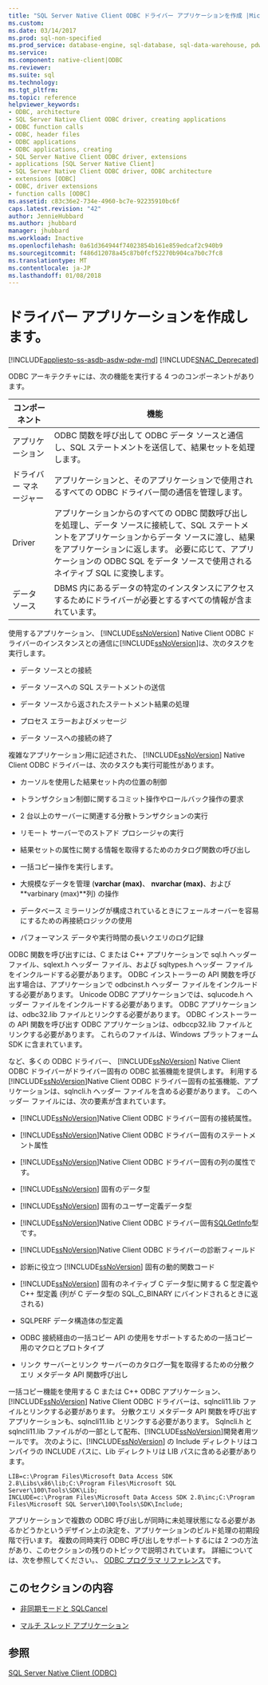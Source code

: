 ```yaml
---
title: "SQL Server Native Client ODBC ドライバー アプリケーションを作成 |Microsoft ドキュメント"
ms.custom: 
ms.date: 03/14/2017
ms.prod: sql-non-specified
ms.prod_service: database-engine, sql-database, sql-data-warehouse, pdw
ms.service: 
ms.component: native-client|ODBC
ms.reviewer: 
ms.suite: sql
ms.technology: 
ms.tgt_pltfrm: 
ms.topic: reference
helpviewer_keywords:
- ODBC, architecture
- SQL Server Native Client ODBC driver, creating applications
- ODBC function calls
- ODBC, header files
- ODBC applications
- ODBC applications, creating
- SQL Server Native Client ODBC driver, extensions
- applications [SQL Server Native Client]
- SQL Server Native Client ODBC driver, ODBC architecture
- extensions [ODBC]
- ODBC, driver extensions
- function calls [ODBC]
ms.assetid: c83c36e2-734e-4960-bc7e-92235910bc6f
caps.latest.revision: "42"
author: JennieHubbard
ms.author: jhubbard
manager: jhubbard
ms.workload: Inactive
ms.openlocfilehash: 0a61d364944f74023854b161e859edcaf2c940b9
ms.sourcegitcommit: f486d12078a45c87b0fcf52270b904ca7b0c7fc8
ms.translationtype: MT
ms.contentlocale: ja-JP
ms.lasthandoff: 01/08/2018
---
```

# <a name="creating-a-driver-application"></a>ドライバー アプリケーションを作成します。
[!INCLUDE[appliesto-ss-asdb-asdw-pdw-md](../../../includes/appliesto-ss-asdb-asdw-pdw-md.md)]
[!INCLUDE[SNAC_Deprecated](../../../includes/snac-deprecated.md)]

  ODBC アーキテクチャには、次の機能を実行する 4 つのコンポーネントがあります。  
  
|コンポーネント|機能|  
|---------------|--------------|  
|アプリケーション|ODBC 関数を呼び出して ODBC データ ソースと通信し、SQL ステートメントを送信して、結果セットを処理します。|  
|ドライバー マネージャー|アプリケーションと、そのアプリケーションで使用されるすべての ODBC ドライバー間の通信を管理します。|  
|Driver|アプリケーションからのすべての ODBC 関数呼び出しを処理し、データ ソースに接続して、SQL ステートメントをアプリケーションからデータ ソースに渡し、結果をアプリケーションに返します。 必要に応じて、アプリケーションの ODBC SQL をデータ ソースで使用されるネイティブ SQL に変換します。|  
|データ ソース|DBMS 内にあるデータの特定のインスタンスにアクセスするためにドライバーが必要とするすべての情報が含まれています。|  
  
 使用するアプリケーション、 [!INCLUDE[ssNoVersion](../../../includes/ssnoversion-md.md)] Native Client ODBC ドライバーのインスタンスとの通信に[!INCLUDE[ssNoVersion](../../../includes/ssnoversion-md.md)]は、次のタスクを実行します。  
  
-   データ ソースとの接続  
  
-   データ ソースへの SQL ステートメントの送信  
  
-   データ ソースから返されたステートメント結果の処理  
  
-   プロセス エラーおよびメッセージ  
  
-   データ ソースへの接続の終了  
  
 複雑なアプリケーション用に記述された、 [!INCLUDE[ssNoVersion](../../../includes/ssnoversion-md.md)] Native Client ODBC ドライバーは、次のタスクも実行可能性があります。  
  
-   カーソルを使用した結果セット内の位置の制御  
  
-   トランザクション制御に関するコミット操作やロールバック操作の要求  
  
-   2 台以上のサーバーに関連する分散トランザクションの実行  
  
-   リモート サーバーでのストアド プロシージャの実行  
  
-   結果セットの属性に関する情報を取得するためのカタログ関数の呼び出し  
  
-   一括コピー操作を実行します。  
  
-   大規模なデータを管理 (**varchar (max)**、 **nvarchar (max)**、および**varbinary (max)**列) の操作  
  
-   データベース ミラーリングが構成されているときにフェールオーバーを容易にするための再接続ロジックの使用  
  
-   パフォーマンス データや実行時間の長いクエリのログ記録  
  
 ODBC 関数を呼び出すには、C または C++ アプリケーションで sql.h ヘッダー ファイル、sqlext.h ヘッダー ファイル、および sqltypes.h ヘッダー ファイルをインクルードする必要があります。 ODBC インストーラーの API 関数を呼び出す場合は、アプリケーションで odbcinst.h ヘッダー ファイルをインクルードする必要があります。 Unicode ODBC アプリケーションでは、sqlucode.h ヘッダー ファイルをインクルードする必要があります。 ODBC アプリケーションは、odbc32.lib ファイルとリンクする必要があります。 ODBC インストーラーの API 関数を呼び出す ODBC アプリケーションは、odbccp32.lib ファイルとリンクする必要があります。 これらのファイルは、Windows プラットフォーム SDK に含まれています。  
  
 など、多くの ODBC ドライバー、 [!INCLUDE[ssNoVersion](../../../includes/ssnoversion-md.md)] Native Client ODBC ドライバーがドライバー固有の ODBC 拡張機能を提供します。 利用する[!INCLUDE[ssNoVersion](../../../includes/ssnoversion-md.md)]Native Client ODBC ドライバー固有の拡張機能、アプリケーションは、sqlncli.h ヘッダー ファイルを含める必要があります。 このヘッダー ファイルには、次の要素が含まれています。  
  
-   [!INCLUDE[ssNoVersion](../../../includes/ssnoversion-md.md)]Native Client ODBC ドライバー固有の接続属性。  
  
-   [!INCLUDE[ssNoVersion](../../../includes/ssnoversion-md.md)]Native Client ODBC ドライバー固有のステートメント属性  
  
-   [!INCLUDE[ssNoVersion](../../../includes/ssnoversion-md.md)]Native Client ODBC ドライバー固有の列の属性です。  
  
-   [!INCLUDE[ssNoVersion](../../../includes/ssnoversion-md.md)] 固有のデータ型  
  
-   [!INCLUDE[ssNoVersion](../../../includes/ssnoversion-md.md)] 固有のユーザー定義データ型  
  
-   [!INCLUDE[ssNoVersion](../../../includes/ssnoversion-md.md)]Native Client ODBC ドライバー固有[SQLGetInfo](../../../relational-databases/native-client-odbc-api/sqlgetinfo.md)型です。  
  
-   [!INCLUDE[ssNoVersion](../../../includes/ssnoversion-md.md)]Native Client ODBC ドライバーの診断フィールド  
  
-   診断に役立つ [!INCLUDE[ssNoVersion](../../../includes/ssnoversion-md.md)] 固有の動的関数コード  
  
-   [!INCLUDE[ssNoVersion](../../../includes/ssnoversion-md.md)] 固有のネイティブ C データ型に関する C 型定義や C++ 型定義 (列が C データ型の SQL_C_BINARY にバインドされるときに返される)  
  
-   SQLPERF データ構造体の型定義  
  
-   ODBC 接続経由の一括コピー API の使用をサポートするための一括コピー用のマクロとプロトタイプ  
  
-   リンク サーバーとリンク サーバーのカタログ一覧を取得するための分散クエリ メタデータ API 関数呼び出し  
  
 一括コピー機能を使用する C または C++ ODBC アプリケーション、 [!INCLUDE[ssNoVersion](../../../includes/ssnoversion-md.md)] Native Client ODBC ドライバーは、sqlncli11.lib ファイルとリンクする必要があります。 分散クエリ メタデータ API 関数を呼び出すアプリケーションも、sqlncli11.lib とリンクする必要があります。 Sqlncli.h と sqlncli11.lib ファイルがの一部として配布、[!INCLUDE[ssNoVersion](../../../includes/ssnoversion-md.md)]開発者用ツールです。 次のように、[!INCLUDE[ssNoVersion](../../../includes/ssnoversion-md.md)] の Include ディレクトリはコンパイラの INCLUDE パスに、Lib ディレクトリは LIB パスに含める必要があります。  
  
```  
LIB=c:\Program Files\Microsoft Data Access SDK 2.8\Libs\x86\lib;C:\Program Files\Microsoft SQL Server\100\Tools\SDK\Lib;  
INCLUDE=c:\Program Files\Microsoft Data Access SDK 2.8\inc;C:\Program Files\Microsoft SQL Server\100\Tools\SDK\Include;  
```  
  
 アプリケーションで複数の ODBC 呼び出しが同時に未処理状態になる必要があるかどうかというデザイン上の決定を、アプリケーションのビルド処理の初期段階で行います。 複数の同時実行 ODBC 呼び出しをサポートするには 2 つの方法があり、このセクションの残りのトピックで説明されています。 詳細については、次を参照してください。、 [ODBC プログラマ リファレンス](http://go.microsoft.com/fwlink/?LinkId=45250)です。  
  
## <a name="in-this-section"></a>このセクションの内容  
  
-   [非同期モードと SQLCancel](../../../relational-databases/native-client/odbc/creating-a-driver-application-asynchronous-mode-and-sqlcancel.md)  
  
-   [マルチ スレッド アプリケーション](../../../relational-databases/native-client/odbc/creating-a-driver-application-multithreaded-applications.md)  
  
## <a name="see-also"></a>参照  
 [SQL Server Native Client &#40;ODBC&#41;](../../../relational-databases/native-client/odbc/sql-server-native-client-odbc.md)  
  
  
